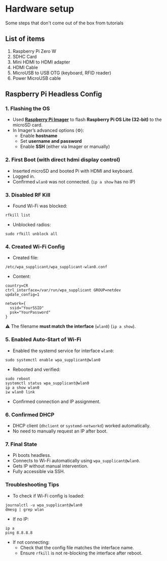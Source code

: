 # Hardware setup

Some steps that don't come out of the box from tutorials

## List of items

1. Raspberry Pi Zero W
2. SDHC Card
3. Mini HDMI to HDMI adapter
4. HDMI Cable
5. MicroUSB to USB OTG (keyboard, RFID reader)
6. Power MicroUSB cable

## Raspberry Pi Headless Config

### 1. Flashing the OS

- Used [**Raspberry Pi Imager**](https://www.raspberrypi.com/software/) to flash **Raspberry Pi OS Lite (32-bit)** to the microSD card.
- In Imager’s advanced options (⚙️):
  - Enable **hostname**
  - Set **username and password**
  - Enable **SSH** (either via Imager or manually)

### 2. First Boot (with direct hdmi display control)

- Inserted microSD and booted Pi with HDMI and keyboard.
- Logged in.
- Confirmed `wlan0` was not connected. (`ip a show` has no IP)

### 3. Disabled RF Kill

- Found Wi-Fi was blocked:

```
rfkill list
```

- Unblocked radios:

```
sudo rfkill unblock all
```

### 4. Created Wi-Fi Config

- Created file:

```
/etc/wpa_supplicant/wpa_supplicant-wlan0.conf
```

- Content:

```
country=CR  
ctrl_interface=/var/run/wpa_supplicant GROUP=netdev
update_config=1  

network={  
  ssid="YourSSID"  
  psk="YourPassword"
}
```
⚠️ The filename **must match the interface** (`wlan0`) (`ip a show`).

### 5. Enabled Auto-Start of Wi-Fi

- Enabled the systemd service for interface `wlan0`:

```
sudo systemctl enable wpa_supplicant@wlan0
```

- Rebooted and verified:

```
sudo reboot
systemctl status wpa_supplicant@wlan0  
ip a show wlan0  
iw wlan0 link
```

- Confirmed connection and IP assignment.

### 6. Confirmed DHCP

- DHCP client (`dhclient` or `systemd-networkd`) worked automatically.
- No need to manually request an IP after boot.

### 7. Final State

- Pi boots headless.
- Connects to Wi-Fi automatically using `wpa_supplicant@wlan0`.
- Gets IP without manual intervention.
- Fully accessible via SSH.

### Troubleshooting Tips

- To check if Wi-Fi config is loaded:

```
journalctl -u wpa_supplicant@wlan0  
dmesg | grep wlan
```
- If no IP:

```
ip a  
ping 8.8.8.8
```

- If not connecting:
  - Check that the config file matches the interface name.
  - Ensure `rfkill` is not re-blocking the interface after reboot.
